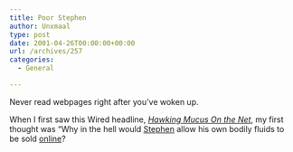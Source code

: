 ```yaml
---
title: Poor Stephen
author: Unxmaal
type: post
date: 2001-04-26T00:00:00+00:00
url: /archives/257
categories:
  - General

---
```

Never read webpages right after you&#8217;ve woken up. 

When I first saw this Wired headline, _<A title="Mucus! She hardly KNOWS us!" HREF="http://www.wired.com/news/medtech/0,1286,43210,00.html">Hawking Mucus On the Net</A>_, my first thought was &#8220;Why in the hell would [Stephen][1] allow his own bodily fluids to be sold [online][2]?

 [1]: http://www.hawking.org.uk/
 [2]: http://cgi.ebay.com/aw-cgi/eBayISAPI.dll?ViewItem&item=582500900